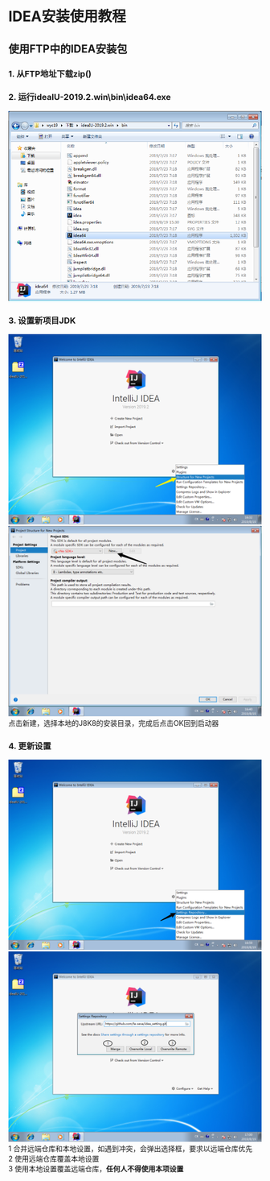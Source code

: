 # IDEA安装使用教程

## 使用FTP中的IDEA安装包

### 1. 从FTP地址下载zip()

### 2. 运行ideaIU-2019.2.win\bin\idea64.exe

   ![文件目录](assert/exeMain.jpg)

### 3. 设置新项目JDK

 ![菜单选择设置JDK](assert/2019-08-19-16-32-42.png)
 ![设置SDK](assert/2019-08-19-16-41-17.png)
 点击新建，选择本地的J8K8的安装目录，完成后点击OK回到启动器

### 4. 更新设置

 ![更新设置菜单](assert/2019-08-19-16-59-35.png)
 ![设置仓库选择项](assert/2019-08-19-17-01-44.png)
 1 合并远端仓库和本地设置，如遇到冲突，会弹出选择框，要求以远端仓库优先  
 2 使用远端仓库覆盖本地设置  
 3 使用本地设置覆盖远端仓库，**任何人不得使用本项设置**  
